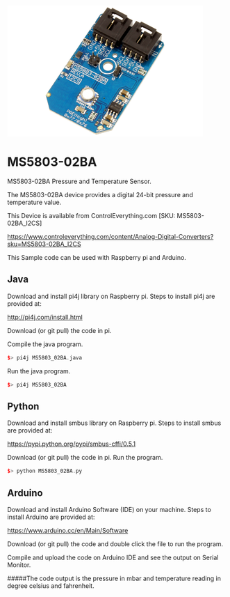 [![MS5803-02BA](MS5803-02BA_I2CS.png)](https://www.controleverything.com/content/Analog-Digital-Converters?sku=MS5803-02BA_I2CS)
# MS5803-02BA
MS5803-02BA Pressure and Temperature Sensor.

The MS5803-02BA device provides a digital 24-bit pressure and temperature value.

This Device is available from ControlEverything.com [SKU: MS5803-02BA_I2CS]

https://www.controleverything.com/content/Analog-Digital-Converters?sku=MS5803-02BA_I2CS

This Sample code can be used with Raspberry pi and Arduino.

## Java
Download and install pi4j library on Raspberry pi. Steps to install pi4j are provided at:

http://pi4j.com/install.html

Download (or git pull) the code in pi.

Compile the java program.
```cpp
$> pi4j MS5803_02BA.java
```

Run the java program.
```cpp
$> pi4j MS5803_02BA
```

## Python
Download and install smbus library on Raspberry pi. Steps to install smbus are provided at:

https://pypi.python.org/pypi/smbus-cffi/0.5.1

Download (or git pull) the code in pi. Run the program.

```cpp
$> python MS5803_02BA.py
```

## Arduino
Download and install Arduino Software (IDE) on your machine. Steps to install Arduino are provided at:

https://www.arduino.cc/en/Main/Software

Download (or git pull) the code and double click the file to run the program.

Compile and upload the code on Arduino IDE and see the output on Serial Monitor.


#####The code output is the pressure in mbar and temperature reading in degree celsius and fahrenheit.
